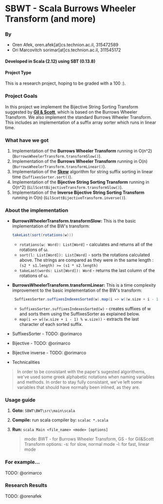 # SBWT - Scala Burrows Wheeler Transform (and more)

### By
* Oren Afek, oren.afek[at]cs.technion.ac.il, 315472589
* Ori Marcovitch sorimar[at]cs.technion.ac.il, 311545172

#### Developed in Scala (2.12) using SBT (0.13.8)

#### Project Type
This is a research project, hoping to be graded with a 100 :).

### Project Goals
In this project we implement the Bijective String Sorting Transform suggested by [**Gil & Scott**]( http://bijective.dogma.net/00yyy.pdf), which is based on the Burrows Wheeler Transform.
We also implement the standard Burrows Wheeler Transform.
This includes an implementation of a suffix array sorter which runs in linear time.


### What have we got
1. Implementation of the **Burrows Wheeler Transform** running in O(n^2) (`BurrowsWheelerTransform.transformSlow()`).
2. Implementation of the **Burrows Wheeler Transform** running in O(n) (`BurrowsWheelerTransform.transformLinear()`).
3. Implementation of the [**Skew**](http://www.cs.cmu.edu/~ckingsf/bioinfo-lectures/suffixarrays.pdf) algorithm for string suffix sorting in linear time (`SuffixesSorter.sort()`).
4. Implementation of the **Bijective String Sorting Transform** running in O(n^2) (`GilScottBijectiveTransform.transformSlow()`).
5. Implementation of the **Inverse Bijective String Sorting Transform** running in O(n) (`GilScottBijectiveTransform.inverse()`).


### About the implementation
* **BurrowsWheelerTransform.transformSlow:**
This is the basic implementation of the BW's transform: 
    ```scala
    takeLast(sort(rotations(w)))
    ```
    * `rotations(ω: Word): List[Word]` - calculates and returns all of the rotations of ω.
    * `sort(l: List[Word]): List[Word]` - sorts the rotations calculated above. The strings are compared 
    as they were in the same length : `(s2 * s1.length) >= (s1 * s2.length)`
    * `takeLast(words: List[Word]): Word` - returns the last column of the rotations of ω.
         
* **BurrowsWheelerTransform.transformLinear:**
This is a time complexity improvement to the basic implementation of the BW's transform: 
    ```scala
     SuffixesSorter.suffixesIndexesSorted(w).map(i => w((w.size + i - 1) % w.size))
    ```
     * `SuffixesSorter.suffixesIndexesSorted(w)` - creates suffixes of w and sorts them using the SuffixesSorter as explained below.
     * `map(i => w((w.size + i - 1) % w.size))` - extracts the last character of each sorted suffix. 
     
     
* SuffixesSorter - TODO: @orimarco

* Bijective - TODO: @orimarco
* Bijective inverse - TODO: @orimarco
* Technicalities
> In order to be consistant with the paper's sugested algorithems, we've used some greek alphabetic notations when naming variables and methods. In order to stay fully consistant, we've left some variables that should have normally been inlined, as they are.

### Usage guide
1. **Goto:** `SBWT\BWT\src\main\scala`
2. **Compile:** run scala compiler by: `scalac *.scala`
3. **Run:** `scala Main <file_name> <mode> [options]`
  
    > mode: BWT - for Burrows Wheeler Transform, GS - for Gil&Scott Transform
        options: -s: for slow, normal mode
                 -l: for fast, linear mode

### For example...
  TODO: @orimarco
### Research Results
  TODO: @orenafek

